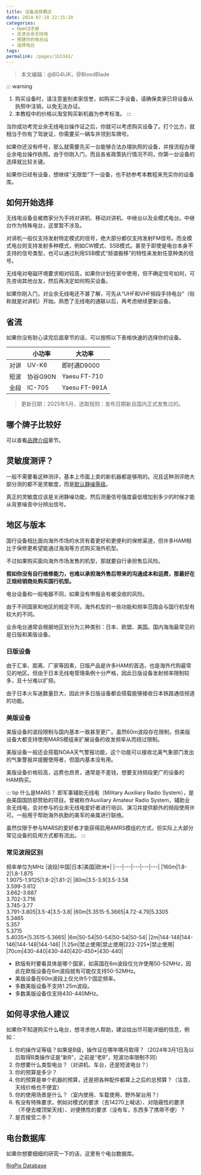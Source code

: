 ```yaml
---
title: 设备选择概述
date: 2024-07-18 22:15:28
categories: 
  - HamCQ手册
  - 走进业余无线电
  - 搭建你的电台站
  - 选择电台
tags: 
permalink: /pages/1b5341/
---
```


> 本文编辑：@BG4IJK，@BloodBlade

::: warning
1. 购买设备时，请注意鉴别卖家信誉，如购买二手设备，请确保卖家已将设备从执照中注销，以免无法办证。
2. 本教程中的价格以淘宝购买新机器为参考标准。
:::

当你成功考完业余无线电台操作证之后，你就可以考虑购买设备了。打个比方，就相当于你有了驾驶证，你需要买一辆车并领到车牌号。

如果你还没有呼号，那么就需要先买一台能够合法办理执照的设备，并按流程办理业余电台操作执照。由于你刚入门，而且各省政策执行情况不同，你第一台设备的选择就比较关键。

如果你已经有设备，想继续“无限垫”下一设备，也不妨参考本教程来充实你的设备库。

## 如何开始选择

无线电设备会被商家分为手持对讲机、移动对讲机、中继台以及全模式电台。中继台作为特殊电台，这里暂不涉及。

对讲机一般仅支持发射特定模式的信号，绝大部分都仅支持发射FM信号。而全模式电台则支持发射多种模式，例如CW模式、SSB模式。甚至于即使是电台本身不支持的信号类型，也可以通过利用SSB模式“频谱搬移”的特性来发射任意种类的信号。

无线电对电磁环境要求相对较高，如果你计划在家中使用，但不确定信号如何，可先咨询其他台友，然后再决定如何购买设备。

如果你刚入门，对业余无线电还不甚了解，可先从“UHF和VHF频段手持电台”（俗称就是对讲机）开始。熟悉了无线电的通联以后，再考虑继续更新设备。

## 省流

如果你没有耐心读完后面章节的话，可以按照以下表格快速的选择你的设备。

||小功率|大功率|
|---|---|---|
|对讲|UV-K6|即时通D9000|
|短波|协谷G90N|Yaesu FT-710|
|全段|IC-705|Yaesu FT-991A|

> 更新日期：2025年5月，选取规则：发布日期新且国内正式发售过的。

## 哪个牌子比较好

可以查看[品牌介绍](/pages/efa8c9/)章节。

## 灵敏度测评？

一般不需要看这种测评，基本上市面上卖的新机器都是够用的。况且这种测评绝大部分测的都不是灵敏度，而是[默认静噪等级](/pages/4063f9/#静噪等级)。

真正的灵敏度应该是关闭静噪功能，然后测量信号强度最低增加到多少的时候才能从背景噪音中分辨出信号。

## 地区与版本

国行设备相比面向海外市场的水货有着更好和更便利的保修渠道，但许多HAM相比于保修更希望能通过海淘等方式购买海外机型。

不过如果购买面向海外市场发售的机型，那就要自行承担售后风险。

**假如你没有自行维修能力，也难以承担海外售后带来的沟通成本和运费，那最好在正规经销商处购买国行机型。**

电台设备和一般电器不同，如果没有申报会有被没收的风险。

由于不同国家和地区的规定不同，海外机型的一些功能和频率范围会与国行机型有较大的不同。

业余电台通常会根据地区划分为三种类别：日本、欧盟、美国。国内海淘最常见的是日版和美版设备。

### 日版设备

由于汇率、距离、厂家等因素，日版产品是许多HAM的首选，也是海外代购最常见的地区。但由于日本无线电管理条例十分严格，因此日版设备发射频率限制较多，且十分难以扩频。

由于日本火车迷数量巨大，因此许多日版设备都会搭载能够接收日本铁路通信频道的功能。

### 美版设备

美版设备的波段限制与国内基本一致甚至更广。虽然60m波段存在限制，但美版设备大都支持使用MARS模组来扩展设备的收发频率从而绕过限制。

美版设备一般还会搭载NOAA天气警报功能，这个功能可以接收北美气象部门发出的气象警报并提醒使用者，但国内基本没有用。

美版设备价格较高，运费也昂贵，通常是不差钱，想要支持频段更广的设备的HAM购买。

::: tip 什么是MARS？
即军事辅助无线电（Military Auxiliary Radio System），是由美国国防部赞助的项目。曾被称作Auxiliary Amateur Radio System，辅助业余无线电，会对参与的业余无线电爱好者进行培训、演习并提供额外的频段使用许可。一般用于帮助海外执勤的美军的亲属进行联络。

虽然仅限于参与MARS的爱好者才能获得启用AMRS模组的方式，但实际上大部分常见设备的启用方式都有流出。
:::

### 常见波段区别

频率单位为MHz
|波段|中国|日本|美国|欧洲*|
|---|---|---|---|---|
|160m|1.8-2|1.8-1.875<br>1.9075-1.9125|1.8-2|1.81-2|
|80m|3.5-3.9|3.5-3.58<br>3.599-3.612<br>3.662-3.687<br>3.702-3.716<br>3.745-3.77<br>3.791-3.805|3.5-4|3.5-3.8|
|60m|5.3515-5.3665|4.72-4.79|5.3305<br>5.3465<br>5.357<br>5.3715<br>5.4035*|5.3515-5.3665|
|6m|50-54|50-54|50-54|50-54|
|2m|144-148|144-146|144-148|144-146|
|1.25m|禁止使用|禁止使用|222-225*|禁止使用|
|70cm|430-440|430-440|420-450*|430-440|
* 欧版有时要看具体是哪个国家，如英国在6m波段仅允许使用50-52MHz，因此在欧版设备在6m波段就有可能仅支持50-52MHz。
* 美版设备在60m波段上仅允许5个固定频率。
* 多数美版设备不支持1.25m波段。
* 多数美版设备仅支持430-440MHz。

## 如何寻求他人建议

如果你不知道购买什么电台，想寻求他人帮助，建议给出尽可能详细的信息，例如：

1. 你的操作证等级？如果是B级，操作证在哪年哪月取得？（2024年3月1日及以后取得B类操作证是“新B”，之前是“老B”，短波功率限制不同）
2. 你想要什么类型电台？（对讲机、车台，还是短波电台？）
3. 你的预算是多少？
4. 你的预算是单个机器的预算，还是把各种配件都算上之后的总预算？（注意，天线价格也不便宜）
5. 你的使用场景是什么？（室内使用、车载使用、野外架台用？）
6. 有没有特殊要求，例如对模式的要求（去14270上喊话）、对隐蔽性的要求（不便去楼顶架天线）、对便携性的要求（没有车，东西多了携带不便）？
7. 是否接受二手？

## 电台数据库

如果你想要细细的研究一下的话，这里有个电台数据库。

[RigPix Database](https://www.rigpix.com/)
